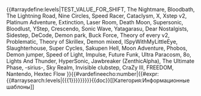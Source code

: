 {{#arraydefine:levels|TEST_VALUE_FOR_SHIFT,
The Nightmare,
Bloodbath,
The Lightning Road,
Nine Circles,
Speed Racer,
Cataclysm,
X,
Xstep v2,
Platinum Adventure,
Extinction,
Laser Room,
Death Moon,
Supersonic,
Bloodlust,
YStep,
Crescendo,
Sonic Wave,
Yatagarasu,
Dear Nostalgists,
Sidestep,
DeCode,
Demon park,
Buck Force,
Theory of every v2,
Problematic,
Theory of Skrillex,
Demon mixed,
ISpyWithMyLittleEye,
Slaughterhouse,
Super Cycles,
Sakupen Hell,
Moon Adventure,
Phobos,
Demon jumper,
Speed of Light,
Impulse,
Future Funk,
Ultra Paracosm,
8o,
Lights And Thunder,
HyperSonic,
Jawbreaker (ZenthicAlpha),
The Ultimate Phase,
-sirius-,
Sky Realm,
Invisible clubstep,
CraZy III,
FREEDOM,
Nantendo,
Hextec Flow
}}{{#vardefineecho:number|{{#expr:{{#arraysearch:levels|{{{1}}}}}}}}}<noinclude>{{doc}}[[Категория:Информационные шаблоны]]</noinclude>